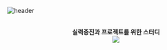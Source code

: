 ![header](https://capsule-render.vercel.app/api?type=waving&reversal=true&color=timeGradient&height=300&section=header&title_color=fff&text=ttwimteul🕹%20&fontSize=90)
<br><br>

<div align="center">
<strong>실력증진과 프로젝트를 위한 스터디</strong>
</div>

<div align="center">
<a herf="https://github.com/ttwimteul">
<img src="https://github-readme-stats.vercel.app/api?username=gurdl0525&bg_color=30,d234eb,34cfeb&title_color=fff&text_color=fff"/></a>
</div>
